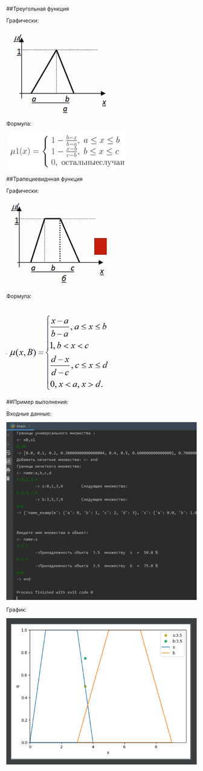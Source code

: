 ##Треугольная функция

Графически:

![alt text](2020-11-13_13-19-23.png)

Формула:

![alt text](2020-11-13_13-22-47.png)


##Трапециевиднная функция

Графически:

![alt text](2020-11-13_16-54-20.png)

Формула:

![alt text](2020-11-13_16-55-07.png)

##Пример выполнения:

Входные данные:

![alt text](result_1.png)

График:

![alt text](result_2.png)